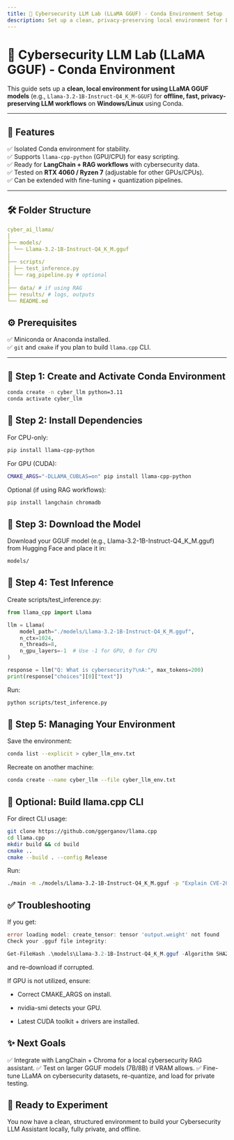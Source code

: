 ```yaml
---
title: 🚀 Cybersecurity LLM Lab (LLaMA GGUF) - Conda Environment Setup
description: Set up a clean, privacy-preserving local environment for LLaMA GGUF models with Conda on Windows/Linux. Includes llama-cpp-python for fast offline inference, LangChain + RAG support, and RTX 4060/Ryzen 7 testing for your cybersecurity LLM workflows.
---
```


# 🚀 Cybersecurity LLM Lab (LLaMA GGUF) - Conda Environment

This guide sets up a **clean, local environment for using LLaMA GGUF models** (e.g., `Llama-3.2-1B-Instruct-Q4_K_M-GGUF`) for **offline, fast, privacy-preserving LLM workflows** on **Windows/Linux** using Conda.

---

## 📌 Features

✅ Isolated Conda environment for stability.  
✅ Supports `llama-cpp-python` (GPU/CPU) for easy scripting.  
✅ Ready for **LangChain + RAG workflows** with cybersecurity data.  
✅ Tested on **RTX 4060 / Ryzen 7** (adjustable for other GPUs/CPUs).  
✅ Can be extended with fine-tuning + quantization pipelines.

---

## 🛠️ Folder Structure
```yaml
cyber_ai_llama/
│
├── models/
│ └── Llama-3.2-1B-Instruct-Q4_K_M.gguf
│
├── scripts/
│ ├── test_inference.py
│ └── rag_pipeline.py # optional
│
├── data/ # if using RAG
├── results/ # logs, outputs
└── README.md
```

## ⚙️ Prerequisites

✅ Miniconda or Anaconda installed.  
✅ `git` and `cmake` if you plan to build `llama.cpp` CLI.

---

## 🚩 Step 1: Create and Activate Conda Environment

```bash
conda create -n cyber_llm python=3.11
conda activate cyber_llm
```

## 🚩 Step 2: Install Dependencies
For CPU-only:

```bash
pip install llama-cpp-python
```
For GPU (CUDA):

```bash
CMAKE_ARGS="-DLLAMA_CUBLAS=on" pip install llama-cpp-python
```
Optional (if using RAG workflows):

```bash
pip install langchain chromadb
```
## 🚩 Step 3: Download the Model
Download your GGUF model (e.g., Llama-3.2-1B-Instruct-Q4_K_M.gguf) from Hugging Face and place it in:

```bash
models/
```
## 🚩 Step 4: Test Inference
Create scripts/test_inference.py:

```python
from llama_cpp import Llama

llm = Llama(
    model_path="./models/Llama-3.2-1B-Instruct-Q4_K_M.gguf",
    n_ctx=1024,
    n_threads=8,
    n_gpu_layers=-1  # Use -1 for GPU, 0 for CPU
)

response = llm("Q: What is cybersecurity?\nA:", max_tokens=200)
print(response["choices"][0]["text"])
```
Run:

```bash
python scripts/test_inference.py
```
## 🚩 Step 5: Managing Your Environment
Save the environment:

```bash
conda list --explicit > cyber_llm_env.txt
```
Recreate on another machine:

```bash
conda create --name cyber_llm --file cyber_llm_env.txt
```
## 🚩 Optional: Build llama.cpp CLI
For direct CLI usage:

```bash
git clone https://github.com/ggerganov/llama.cpp
cd llama.cpp
mkdir build && cd build
cmake ..
cmake --build . --config Release
```
Run:

```bash
./main -m ./models/Llama-3.2-1B-Instruct-Q4_K_M.gguf -p "Explain CVE-2023-12345." -n 200
```
## ✅ Troubleshooting
If you get:

```go
error loading model: create_tensor: tensor 'output.weight' not found
Check your .gguf file integrity:
```
```powershell
Get-FileHash .\models\Llama-3.2-1B-Instruct-Q4_K_M.gguf -Algorithm SHA256
```
and re-download if corrupted.

If GPU is not utilized, ensure:

- Correct CMAKE_ARGS on install.

- nvidia-smi detects your GPU.

- Latest CUDA toolkit + drivers are installed.

## ✨ Next Goals
✅ Integrate with LangChain + Chroma for a local cybersecurity RAG assistant.
✅ Test on larger GGUF models (7B/8B) if VRAM allows.
✅ Fine-tune LLaMA on cybersecurity datasets, re-quantize, and load for private testing.

## 🚀 Ready to Experiment
You now have a clean, structured environment to build your Cybersecurity LLM Assistant locally, fully private, and offline.


